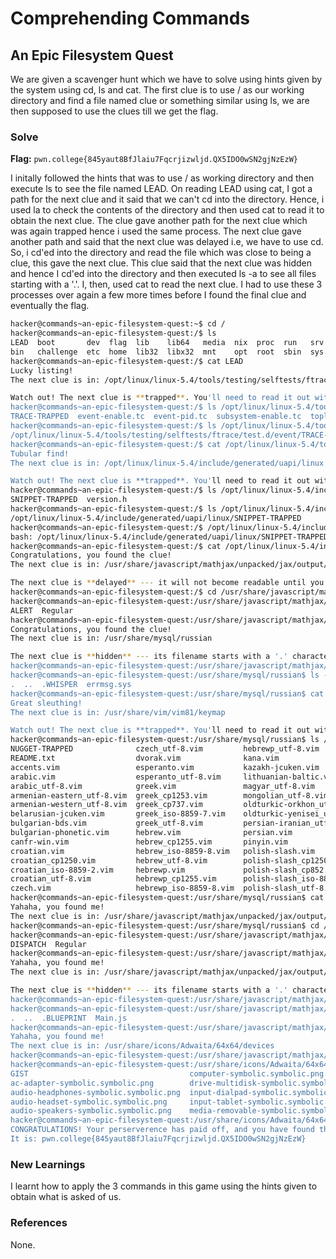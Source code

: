 # Comprehending Commands

## An Epic Filesystem Quest
We are given a scavenger hunt which we have to solve using hints given by the system using cd, ls and cat. The first clue is to use / as our working directory and find a file named clue or something similar using ls, we are then supposed to use the clues till we get the flag. 

### Solve
**Flag:** `pwn.college{845yaut8BfJlaiu7Fqcrjizwljd.QX5IDO0wSN2gjNzEzW}`

I initally followed the hints that was to use / as working directory and then execute ls to see the file named LEAD. On reading LEAD using cat, I got a path for the next clue and it said that we can't cd into the directory. Hence, i used la to check the contents of the directory and then used cat to read it to obtain the next clue. The clue gave another path for the next clue which was again trapped hence i used the same process. The next clue gave another path and said that the next clue was delayed i.e, we have to use cd. So, i cd'ed into the directory and read the file which was close to being a clue, this gave the next clue. This clue said that the next clue was hidden and hence I cd'ed into the directory and then executed ls -a to see all files starting with a '.'. I, then, used cat to read the next clue. I had to use these 3 processes over again a few more times before I found the final clue and eventually the flag. 

```bash
hacker@commands~an-epic-filesystem-quest:~$ cd /
hacker@commands~an-epic-filesystem-quest:/$ ls
LEAD  boot       dev  flag  lib    lib64   media  nix  proc  run   srv  tmp  var
bin   challenge  etc  home  lib32  libx32  mnt    opt  root  sbin  sys  usr
hacker@commands~an-epic-filesystem-quest:/$ cat LEAD
Lucky listing!
The next clue is in: /opt/linux/linux-5.4/tools/testing/selftests/ftrace/test.d/event

Watch out! The next clue is **trapped**. You'll need to read it out without 'cd'ing into the directory; otherwise, the clue will self destruct!
hacker@commands~an-epic-filesystem-quest:/$ ls /opt/linux/linux-5.4/tools/testing/selftests/ftrace/test.d/event
TRACE-TRAPPED  event-enable.tc  event-pid.tc  subsystem-enable.tc  toplevel-enable.tc  trace_printk.tc
hacker@commands~an-epic-filesystem-quest:/$ ls /opt/linux/linux-5.4/tools/testing/selftests/ftrace/test.d/event/TRACE-TRAPPED
/opt/linux/linux-5.4/tools/testing/selftests/ftrace/test.d/event/TRACE-TRAPPED
hacker@commands~an-epic-filesystem-quest:/$ cat /opt/linux/linux-5.4/tools/testing/selftests/ftrace/test.d/event/TRACE-TRAPPED
Tubular find!
The next clue is in: /opt/linux/linux-5.4/include/generated/uapi/linux

Watch out! The next clue is **trapped**. You'll need to read it out without 'cd'ing into the directory; otherwise, the clue will self destruct!
hacker@commands~an-epic-filesystem-quest:/$ ls /opt/linux/linux-5.4/include/generated/uapi/linux
SNIPPET-TRAPPED  version.h
hacker@commands~an-epic-filesystem-quest:/$ ls /opt/linux/linux-5.4/include/generated/uapi/linux/SNIPPET-TRAPPED 
/opt/linux/linux-5.4/include/generated/uapi/linux/SNIPPET-TRAPPED
hacker@commands~an-epic-filesystem-quest:/$ /opt/linux/linux-5.4/include/generated/uapi/linux/SNIPPET-TRAPPED 
bash: /opt/linux/linux-5.4/include/generated/uapi/linux/SNIPPET-TRAPPED: Permission denied
hacker@commands~an-epic-filesystem-quest:/$ cat /opt/linux/linux-5.4/include/generated/uapi/linux/SNIPPET-TRAPPED 
Congratulations, you found the clue!
The next clue is in: /usr/share/javascript/mathjax/unpacked/jax/output/SVG/fonts/Asana-Math/Size3

The next clue is **delayed** --- it will not become readable until you enter the directory with 'cd'.
hacker@commands~an-epic-filesystem-quest:/$ cd /usr/share/javascript/mathjax/unpacked/jax/output/SVG/fonts/Asana-Math/Size3
hacker@commands~an-epic-filesystem-quest:/usr/share/javascript/mathjax/unpacked/jax/output/SVG/fonts/Asana-Math/Size3$ ls
ALERT  Regular
hacker@commands~an-epic-filesystem-quest:/usr/share/javascript/mathjax/unpacked/jax/output/SVG/fonts/Asana-Math/Size3$ cat ALERT
Congratulations, you found the clue!
The next clue is in: /usr/share/mysql/russian

The next clue is **hidden** --- its filename starts with a '.' character. You'll need to look for it using special options to 'ls'.
hacker@commands~an-epic-filesystem-quest:/usr/share/javascript/mathjax/unpacked/jax/output/SVG/fonts/Asana-Math/Size3$ cd /usr/share/mysql/russian
hacker@commands~an-epic-filesystem-quest:/usr/share/mysql/russian$ ls -a
.  ..  .WHISPER  errmsg.sys
hacker@commands~an-epic-filesystem-quest:/usr/share/mysql/russian$ cat .WHISPER 
Great sleuthing!
The next clue is in: /usr/share/vim/vim81/keymap

Watch out! The next clue is **trapped**. You'll need to read it out without 'cd'ing into the directory; otherwise, the clue will self destruct!
hacker@commands~an-epic-filesystem-quest:/usr/share/mysql/russian$ ls /usr/share/vim/vim81/keymap
NUGGET-TRAPPED              czech_utf-8.vim         hebrewp_utf-8.vim            russian-dvorak.vim          slovak.vim
README.txt                  dvorak.vim              kana.vim                     russian-jcuken.vim          slovak_cp1250.vim
accents.vim                 esperanto.vim           kazakh-jcuken.vim            russian-jcukenmac.vim       slovak_iso-8859-2.vim
arabic.vim                  esperanto_utf-8.vim     lithuanian-baltic.vim        russian-jcukenwin.vim       slovak_utf-8.vim
arabic_utf-8.vim            greek.vim               magyar_utf-8.vim             russian-jcukenwintype.vim   tamil_tscii.vim
armenian-eastern_utf-8.vim  greek_cp1253.vim        mongolian_utf-8.vim          russian-yawerty.vim         thaana-phonetic_utf-8.vim
armenian-western_utf-8.vim  greek_cp737.vim         oldturkic-orkhon_utf-8.vim   serbian-latin.vim           thaana.vim
belarusian-jcuken.vim       greek_iso-8859-7.vim    oldturkic-yenisei_utf-8.vim  serbian-latin_utf-8.vim     ukrainian-dvorak.vim
bulgarian-bds.vim           greek_utf-8.vim         persian-iranian_utf-8.vim    serbian.vim                 ukrainian-jcuken.vim
bulgarian-phonetic.vim      hebrew.vim              persian.vim                  serbian_cp1250.vim          vietnamese-telex_utf-8.vim
canfr-win.vim               hebrew_cp1255.vim       pinyin.vim                   serbian_cp1251.vim          vietnamese-viqr_utf-8.vim
croatian.vim                hebrew_iso-8859-8.vim   polish-slash.vim             serbian_iso-8859-2.vim      vietnamese-vni_utf-8.vim
croatian_cp1250.vim         hebrew_utf-8.vim        polish-slash_cp1250.vim      serbian_iso-8859-5.vim
croatian_iso-8859-2.vim     hebrewp.vim             polish-slash_cp852.vim       serbian_utf-8.vim
croatian_utf-8.vim          hebrewp_cp1255.vim      polish-slash_iso-8859-2.vim  sinhala-phonetic_utf-8.vim
czech.vim                   hebrewp_iso-8859-8.vim  polish-slash_utf-8.vim       sinhala.vim
hacker@commands~an-epic-filesystem-quest:/usr/share/mysql/russian$ cat /usr/share/vim/vim81/keymap/NUGGET-TRAPPED 
Yahaha, you found me!
The next clue is in: /usr/share/javascript/mathjax/unpacked/jax/output/HTML-CSS/fonts/Gyre-Termes/Shapes
hacker@commands~an-epic-filesystem-quest:/usr/share/mysql/russian$ cd /usr/share/javascript/mathjax/unpacked/jax/output/HTML-CSS/fonts/Gyre-Termes/Shapes
hacker@commands~an-epic-filesystem-quest:/usr/share/javascript/mathjax/unpacked/jax/output/HTML-CSS/fonts/Gyre-Termes/Shapes$ ls
DISPATCH  Regular
hacker@commands~an-epic-filesystem-quest:/usr/share/javascript/mathjax/unpacked/jax/output/HTML-CSS/fonts/Gyre-Termes/Shapes$ cat DISPATCH 
Yahaha, you found me!
The next clue is in: /usr/share/javascript/mathjax/unpacked/jax/output/SVG/fonts/Asana-Math/Script/Regular

The next clue is **hidden** --- its filename starts with a '.' character. You'll need to look for it using special options to 'ls'.
hacker@commands~an-epic-filesystem-quest:/usr/share/javascript/mathjax/unpacked/jax/output/HTML-CSS/fonts/Gyre-Termes/Shapes$ cd /usr/share/javascript/mathjax/unpacked/jax/output/SVG/fonts/Asana-Math/Script/Regular
hacker@commands~an-epic-filesystem-quest:/usr/share/javascript/mathjax/unpacked/jax/output/SVG/fonts/Asana-Math/Script/Regular$ ls -a
.  ..  .BLUEPRINT  Main.js
hacker@commands~an-epic-filesystem-quest:/usr/share/javascript/mathjax/unpacked/jax/output/SVG/fonts/Asana-Math/Script/Regular$ cat .BLUEPRINT 
Yahaha, you found me!
The next clue is in: /usr/share/icons/Adwaita/64x64/devices
hacker@commands~an-epic-filesystem-quest:/usr/share/javascript/mathjax/unpacked/jax/output/SVG/fonts/Asana-Math/Script/Regular$ cd /usr/share/icons/Adwaita/64x64/devices
hacker@commands~an-epic-filesystem-quest:/usr/share/icons/Adwaita/64x64/devices$ ls
GIST                                    computer-symbolic.symbolic.png         modem-symbolic.symbolic.png
ac-adapter-symbolic.symbolic.png        drive-multidisk-symbolic.symbolic.png  printer-network-symbolic.symbolic.png
audio-headphones-symbolic.symbolic.png  input-dialpad-symbolic.symbolic.png    scanner-symbolic.symbolic.png
audio-headset-symbolic.symbolic.png     input-tablet-symbolic.symbolic.png
audio-speakers-symbolic.symbolic.png    media-removable-symbolic.symbolic.png
hacker@commands~an-epic-filesystem-quest:/usr/share/icons/Adwaita/64x64/devices$ cat GIST
CONGRATULATIONS! Your perserverence has paid off, and you have found the flag!
It is: pwn.college{845yaut8BfJlaiu7Fqcrjizwljd.QX5IDO0wSN2gjNzEzW}
```

### New Learnings
I learnt how to apply the 3 commands in this game using the hints given to obtain what is asked of us. 

### References 
None. 
